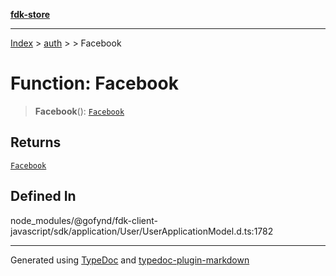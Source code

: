 [**fdk-store**](../../../README.md)
***

[Index](../../../API.md) > [auth](../../README.md) > [<internal>](../README.md) > Facebook

# Function: Facebook

> **Facebook**(): [`Facebook`](../type-aliases/type-alias.Facebook.md)

## Returns

[`Facebook`](../type-aliases/type-alias.Facebook.md)

## Defined In

node\_modules/@gofynd/fdk-client-javascript/sdk/application/User/UserApplicationModel.d.ts:1782

***
Generated using [TypeDoc](https://typedoc.org/) and [typedoc-plugin-markdown](https://www.npmjs.com/package/typedoc-plugin-markdown)
